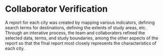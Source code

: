 # Collaborator Verification

A report for each city was created by mapping various indicators, defining search terms for destinations, defining the extents of study areas, etc. Through an interative process, the team and collaboraters refined the selected data, terms, and study boundaries, among the other aspects of the report so that the final report most closely represents the characteristics of each city.
